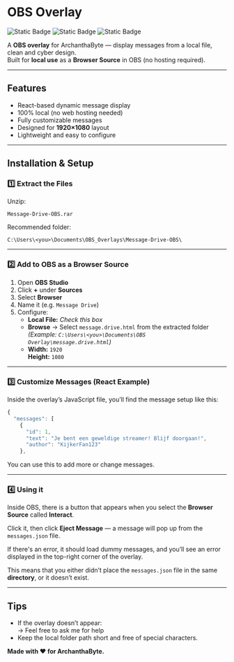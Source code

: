 # OBS Overlay

![Static Badge](https://img.shields.io/badge/OBS-Overlay-blue?logo=obsstudio)
![Static Badge](https://img.shields.io/badge/Resolution-1920x1080-green)
![Static Badge](https://img.shields.io/badge/Status-Ready%20to%20Use-success)

A **OBS overlay** for ArchanthaByte — display messages from a local file, clean and cyber design.  
Built for **local use** as a **Browser Source** in OBS (no hosting required).

---

##  Features

-  React-based dynamic message display  
-  100% local (no web hosting needed)  
-  Fully customizable messages  
-  Designed for **1920×1080** layout  
-  Lightweight and easy to configure  

---

##  Installation & Setup

### 1️⃣ Extract the Files

Unzip:
```
Message-Drive-OBS.rar
```

Recommended folder:
```
C:\Users\<you>\Documents\OBS_Overlays\Message-Drive-OBS\
```

---

### 2️⃣ Add to OBS as a Browser Source

1. Open **OBS Studio**
2. Click **+** under **Sources**
3. Select **Browser**
4. Name it (e.g. `Message Drive`)
5. Configure:
   -  **Local File:** *Check this box*
   -  **Browse** → Select `message.drive.html` from the extracted folder  
     *(Example: `C:\Users\<you>\Documents\OBS Overlay\message.drive.html`)*
   -  **Width:** `1920`  
     **Height:** `1080`

---

### 3️⃣ Customize Messages (React Example)

Inside the overlay’s JavaScript file, you’ll find the message setup like this:

```jsx
{
  "messages": [
    {
      "id": 1,
      "text": "Je bent een geweldige streamer! Blijf doorgaan!",
      "author": "KijkerFan123"
    },
```
You  can use this to add more or change messages.

---

### 4️⃣ Using it

Inside OBS, there is a button that appears when you select the **Browser Source** called **Interact**.  

Click it, then click **Eject Message** — a message will pop up from the `messages.json` file.  

If there's an error, it should load dummy messages, and you’ll see an error displayed in the top-right corner of the overlay.  

This means that you either didn’t place the `messages.json` file in the same **directory**, or it doesn’t exist.

---

##  Tips

- If the overlay doesn’t appear:  
  → Feel free to ask me for help  
- Keep the local folder path short and free of special characters.


**Made with ❤️ for ArchanthaByte.**
